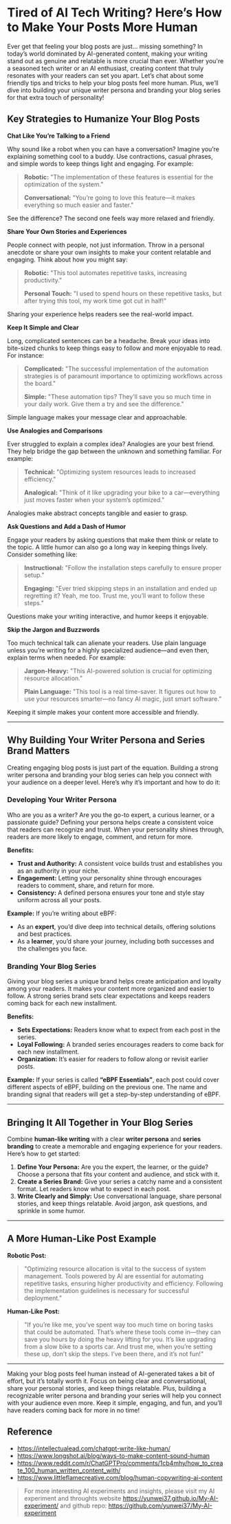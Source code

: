 # Tired of AI Tech Writing? Here’s How to Make Your Posts More Human

Ever get that feeling your blog posts are just... missing something? In today’s world dominated by AI-generated content, making your writing stand out as genuine and relatable is more crucial than ever. Whether you're a seasoned tech writer or an AI enthusiast, creating content that truly resonates with your readers can set you apart. Let’s chat about some friendly tips and tricks to help your blog posts feel more human. Plus, we’ll dive into building your unique writer persona and branding your blog series for that extra touch of personality!

## Key Strategies to Humanize Your Blog Posts

**Chat Like You’re Talking to a Friend**

Why sound like a robot when you can have a conversation? Imagine you’re explaining something cool to a buddy. Use contractions, casual phrases, and simple words to keep things light and engaging. For example:

> **Robotic:** "The implementation of these features is essential for the optimization of the system."
>
> **Conversational:** "You’re going to love this feature—it makes everything so much easier and faster."

See the difference? The second one feels way more relaxed and friendly.

**Share Your Own Stories and Experiences**

People connect with people, not just information. Throw in a personal anecdote or share your own insights to make your content relatable and engaging. Think about how you might say:

> **Robotic:** "This tool automates repetitive tasks, increasing productivity."
>
> **Personal Touch:** "I used to spend hours on these repetitive tasks, but after trying this tool, my work time got cut in half!"

Sharing your experience helps readers see the real-world impact.

**Keep It Simple and Clear**

Long, complicated sentences can be a headache. Break your ideas into bite-sized chunks to keep things easy to follow and more enjoyable to read. For instance:

> **Complicated:** "The successful implementation of the automation strategies is of paramount importance to optimizing workflows across the board."
>
> **Simple:** "These automation tips? They’ll save you so much time in your daily work. Give them a try and see the difference."

Simple language makes your message clear and approachable.

**Use Analogies and Comparisons**

Ever struggled to explain a complex idea? Analogies are your best friend. They help bridge the gap between the unknown and something familiar. For example:

> **Technical:** "Optimizing system resources leads to increased efficiency."
>
> **Analogical:** "Think of it like upgrading your bike to a car—everything just moves faster when your system’s optimized."

Analogies make abstract concepts tangible and easier to grasp.

**Ask Questions and Add a Dash of Humor**

Engage your readers by asking questions that make them think or relate to the topic. A little humor can also go a long way in keeping things lively. Consider something like:

> **Instructional:** "Follow the installation steps carefully to ensure proper setup."
>
> **Engaging:** "Ever tried skipping steps in an installation and ended up regretting it? Yeah, me too. Trust me, you’ll want to follow these steps."

Questions make your writing interactive, and humor keeps it enjoyable.

**Skip the Jargon and Buzzwords**

Too much technical talk can alienate your readers. Use plain language unless you’re writing for a highly specialized audience—and even then, explain terms when needed. For example:

> **Jargon-Heavy:** "This AI-powered solution is crucial for optimizing resource allocation."
>
> **Plain Language:** "This tool is a real time-saver. It figures out how to use your resources smarter—no fancy AI magic, just smart software."

Keeping it simple makes your content more accessible and friendly.

---

## Why Building Your Writer Persona and Series Brand Matters

Creating engaging blog posts is just part of the equation. Building a strong writer persona and branding your blog series can help you connect with your audience on a deeper level. Here’s why it’s important and how to do it:

### Developing Your Writer Persona

Who are you as a writer? Are you the go-to expert, a curious learner, or a passionate guide? Defining your persona helps create a consistent voice that readers can recognize and trust. When your personality shines through, readers are more likely to engage, comment, and return for more.

**Benefits:**
- **Trust and Authority:** A consistent voice builds trust and establishes you as an authority in your niche.
- **Engagement:** Letting your personality shine through encourages readers to comment, share, and return for more.
- **Consistency:** A defined persona ensures your tone and style stay uniform across all your posts.

**Example:**
If you’re writing about eBPF:
- As an **expert**, you’d dive deep into technical details, offering solutions and best practices.
- As a **learner**, you’d share your journey, including both successes and the challenges you face.

### Branding Your Blog Series

Giving your blog series a unique brand helps create anticipation and loyalty among your readers. It makes your content more organized and easier to follow. A strong series brand sets clear expectations and keeps readers coming back for each new installment.

**Benefits:**
- **Sets Expectations:** Readers know what to expect from each post in the series.
- **Loyal Following:** A branded series encourages readers to come back for each new installment.
- **Organization:** It’s easier for readers to follow along or revisit earlier posts.

**Example:**
If your series is called **“eBPF Essentials”**, each post could cover different aspects of eBPF, building on the previous one. The name and branding signal that readers will get a step-by-step understanding of eBPF.

---

## Bringing It All Together in Your Blog Series

Combine **human-like writing** with a clear **writer persona** and **series branding** to create a memorable and engaging experience for your readers. Here’s how to get started:

1. **Define Your Persona:** Are you the expert, the learner, or the guide? Choose a persona that fits your content and audience, and stick with it.
2. **Create a Series Brand:** Give your series a catchy name and a consistent format. Let readers know what to expect in each post.
3. **Write Clearly and Simply:** Use conversational language, share personal stories, and keep things relatable. Avoid jargon, ask questions, and sprinkle in some humor.

---

## A More Human-Like Post Example

**Robotic Post:**

> "Optimizing resource allocation is vital to the success of system management. Tools powered by AI are essential for automating repetitive tasks, ensuring higher productivity and efficiency. Following the implementation guidelines is necessary for successful deployment."

**Human-Like Post:**

> "If you’re like me, you’ve spent way too much time on boring tasks that could be automated. That’s where these tools come in—they can save you hours by doing the heavy lifting for you. It’s like upgrading from a slow bike to a sports car. And trust me, when you’re setting these up, don’t skip the steps. I’ve been there, and it’s not fun!"

---

Making your blog posts feel human instead of AI-generated takes a bit of effort, but it’s totally worth it. Focus on being clear and conversational, share your personal stories, and keep things relatable. Plus, building a recognizable writer persona and branding your series will help you connect with your audience even more. Keep it simple, engaging, and fun, and you’ll have readers coming back for more in no time!

## Reference

- https://intellectualead.com/chatgpt-write-like-human/
- https://www.longshot.ai/blog/ways-to-make-content-sound-human
- https://www.reddit.com/r/ChatGPTPro/comments/1cb4mhy/how_to_create_100_human_written_content_with/
- https://www.littleflamecreative.com/blog/human-copywriting-ai-content



> For more interesting AI experiments and insights, please visit my AI experiment and throughts website <https://yunwei37.github.io/My-AI-experiment/> and github repo: <https://github.com/yunwei37/My-AI-experiment>
